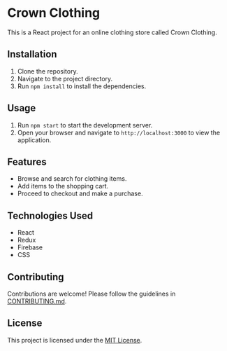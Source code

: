 # Crown Clothing

This is a React project for an online clothing store called Crown Clothing.

## Installation

1. Clone the repository.
2. Navigate to the project directory.
3. Run `npm install` to install the dependencies.

## Usage

1. Run `npm start` to start the development server.
2. Open your browser and navigate to `http://localhost:3000` to view the application.

## Features

- Browse and search for clothing items.
- Add items to the shopping cart.
- Proceed to checkout and make a purchase.

## Technologies Used

- React
- Redux
- Firebase
- CSS

## Contributing

Contributions are welcome! Please follow the guidelines in [CONTRIBUTING.md](./CONTRIBUTING.md).

## License

This project is licensed under the [MIT License](./LICENSE).

